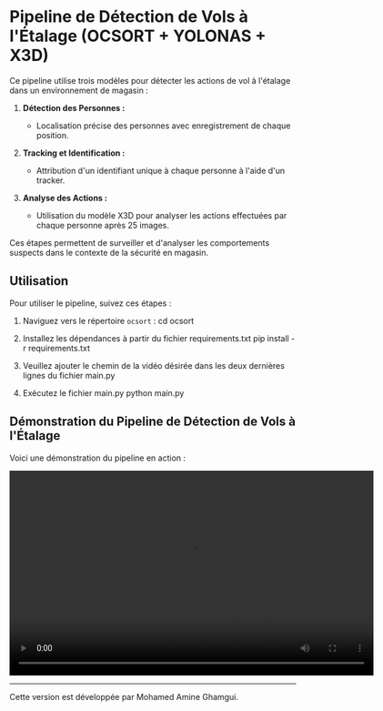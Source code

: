 # Pipeline de Détection de Vols à l'Étalage (OCSORT + YOLONAS + X3D)

Ce pipeline utilise trois modèles pour détecter les actions de vol à l'étalage dans un environnement de magasin :

1. **Détection des Personnes :**
   - Localisation précise des personnes avec enregistrement de chaque position.
   
2. **Tracking et Identification :**
   - Attribution d'un identifiant unique à chaque personne à l'aide d'un tracker.

3. **Analyse des Actions :**
   - Utilisation du modèle X3D pour analyser les actions effectuées par chaque personne après 25 images.

Ces étapes permettent de surveiller et d'analyser les comportements suspects dans le contexte de la sécurité en magasin.

## Utilisation

Pour utiliser le pipeline, suivez ces étapes :

1. Naviguez vers le répertoire `ocsort` :
   cd ocsort
2. Installez les dépendances à partir du fichier requirements.txt 
   pip install -r requirements.txt
3. Veuillez ajouter le chemin de la vidéo désirée dans les deux dernières lignes du fichier main.py

4. Exécutez le fichier main.py
   python main.py

## Démonstration du Pipeline de Détection de Vols à l'Étalage

Voici une démonstration du pipeline en action :

<video width="640" height="360" controls>
  <source src="URL_DE_VOTRE_VIDEO" type="video/mp4">
  Votre navigateur ne supporte pas la balise vidéo.
</video>

---
Cette version est développée par Mohamed Amine Ghamgui.
